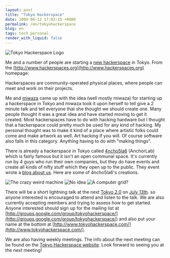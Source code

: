 ```yaml
---
layout: post
title: "Tokyo Hackerspace"
date: 2009-06-12 17:03:15 +0000
permalink: /en/tokyohackerspace
blog: en
tags: tech personal
render_with_liquid: false
---
```


![Tokyo Hackerspace Logo](http://tokyohackerspace.googlegroups.com/web/hslogo.jpg?gda=lrpJgTwAAAAr1fkzGz16Q9NepM6i3AZKvUhMeHQNJoDQllpma_3XyBXBwF2IhAbToEmJoSVY1kj9Wm-ajmzVoAFUlE7c_fAt)

Me and a number of people are starting a [new
hackerspace](http://www.tokyohackerspace.com/) in Tokyo. From the
[http://www.hackerspaces.org](http://www.hackerspaces.org) homepage:

Hackerspaces are community-operated physical places, where people can meet and
work on their projects.

Me and [miwaza](http://www.miwaza.com/) came up with the idea (well mostly
miwaza) for starting up a hackerspace in Tokyo and miwaza took it upon herself
to tell give a 2 minute talk and tell everyone that she thought we should create
one. Many people thought it was a great idea and have started moving to get it
created. Most hackerspaces have to do with hacking hardware but I thought that a
hackerspace could pretty much be used for any kind of hacking. My personal
thought was to make it kind of a place where artistic folks could come and make
artwork as well. Art hacking if you will. Of course software also falls in this
category. Anything having to do with "making things".

There is already a hackerspace in Tokyo called [4ncho5la6](http://456.im/)
(AnchorLab) which is fairly famous but it isn't an open communal space. It's
currently run by 4 guys who run their own companies, but they do have events and
create all kinds of nifty stuff which they open up to the public. They event
wrote a [blog about us](http://456.im/wp/2009/06/tokyohackerspace/). Here are
some of 4ncho5la6's creations.

![The crazy weird machine](http://farm3.static.flickr.com/2434/3612789025_2753d3ee7e.jpg?v=0)
![No idea](http://farm4.static.flickr.com/3340/3549421704_97f91c9167.jpg)
![A computer grid?](http://farm4.static.flickr.com/3582/3372931346_d9d53025ca.jpg)

There will be a short lightning talk at the next [Tokyo
2.0](http://tokyo2point0.net/) on [July
13th](http://www.tokyo2point0.net/events/tokyo-20-26-cloud-computing). so anyone
interested is encouraged to attend and listen to the talk. We are also currently
accepting members and trying to assess how to get started. Anyone interested
should sign up for the mailing list at
[http://groups.google.com/group/tokyohackerspace/](http://groups.google.com/group/tokyohackerspace/)
and also put your name at the bottom at
[http://www.tokyohackerspace.com/](http://www.tokyohackerspace.com/).

We are also having weekly meetings. The info about the next meeting can be found
on the [Tokyo Hackerspace
website](http://www.tokyohackerspace.com/index.php/Main_Page#Next_Meeting.E3.80.80.E6.AC.A1.E5.9B.9E.E3.81.AE.E4.BC.9A.E5.90.88).
Look forward to seeing you at the next meeting!
